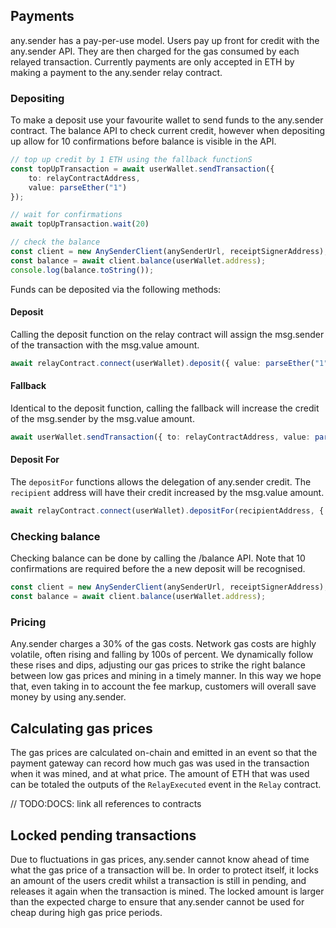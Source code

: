 ## Payments
any.sender has a pay-per-use model. Users pay up front for credit with the any.sender API. They are then charged for the gas consumed by each relayed transaction. Currently payments are only accepted in ETH by making a payment to the any.sender relay contract. 

### Depositing
To make a deposit use your favourite wallet to send funds to the any.sender contract. The balance API to check current credit, however when depositing up allow for 10 confirmations before balance is visible in the API.

```ts
// top up credit by 1 ETH using the fallback functionS
const topUpTransaction = await userWallet.sendTransaction({
    to: relayContractAddress,
    value: parseEther("1")
});

// wait for confirmations
await topUpTransaction.wait(20)

// check the balance
const client = new AnySenderClient(anySenderUrl, receiptSignerAddress);
const balance = await client.balance(userWallet.address);
console.log(balance.toString());
```

Funds can be deposited via the following methods:

#### Deposit
Calling the deposit function on the relay contract will assign the msg.sender of the transaction with the msg.value amount.

```ts
await relayContract.connect(userWallet).deposit({ value: parseEther("1") });
```

#### Fallback
Identical to the deposit function, calling the fallback will increase the credit of the msg.sender by the msg.value amount.

```ts
await userWallet.sendTransaction({ to: relayContractAddress, value: parseEther("1") });
```

#### Deposit For
The `depositFor` functions allows the delegation of any.sender credit. The `recipient` address will have their credit increased by the msg.value amount.

```ts
await relayContract.connect(userWallet).depositFor(recipientAddress, { value: parseEther("1") });
```

### Checking balance
Checking balance can be done by calling the /balance API. Note that 10 confirmations are required before the a new deposit will be recognised.
```ts
const client = new AnySenderClient(anySenderUrl, receiptSignerAddress);
const balance = await client.balance(userWallet.address);
```

### Pricing
Any.sender charges a 30% of the gas costs. Network gas costs are highly volatile, often rising and falling by 100s of percent. We dynamically follow these rises and dips, adjusting our gas prices to strike the right balance between low gas prices and mining in a timely manner. In this way we hope that, even taking in to account the fee markup, customers will overall save money by using any.sender.

## Calculating gas prices
The gas prices are calculated on-chain and emitted in an event so that the payment gateway can record how much gas was used in the transaction when it was mined, and at what price. The amount of ETH that was used can be totaled the outputs of the `RelayExecuted` event in the `Relay` contract.

// TODO:DOCS: link all references to contracts

## Locked pending transactions
Due to fluctuations in gas prices, any.sender cannot know ahead of time what the gas price of a transaction will be. In order to protect itself, it locks an amount of the users credit whilst a transaction is still in pending, and releases it again when the transaction is mined. The locked amount is larger than the expected charge to ensure that any.sender cannot be used for cheap during high gas price periods.